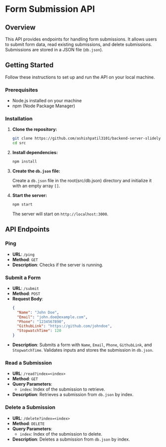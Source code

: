 # Form Submission API

## Overview

This API provides endpoints for handling form submissions. It allows users to submit form data, read existing submissions, and delete submissions. Submissions are stored in a JSON file (`db.json`).

## Getting Started

Follow these instructions to set up and run the API on your local machine.

### Prerequisites

- Node.js installed on your machine
- npm (Node Package Manager)

### Installation

1. **Clone the repository:**

    ```bash
    git clone https://github.com/ashishpatil3101/backend-server-slidelyAi
    cd src
    ```

2. **Install dependencies:**

    ```bash
    npm install
    ```

3. **Create the `db.json` file:**

    Create a `db.json` file in the root(src/db.json) directory and initialize it with an empty array `[]`.

4. **Start the server:**

    ```bash
    npm start
    ```

   The server will start on `http://localhost:3000`.

## API Endpoints

### Ping

- **URL**: `/ping`
- **Method**: `GET`
- **Description**: Checks if the server is running.

### Submit a Form

- **URL**: `/submit`
- **Method**: `POST`
- **Request Body**:
    ```json
    {
      "Name": "John Doe",
      "Email": "john.doe@example.com",
      "Phone": "1234567890",
      "GithubLink": "https://github.com/johndoe",
      "StopwatchTime": 120
    }
    ```
- **Description**: Submits a form with `Name`, `Email`, `Phone`, `GithubLink`, and `StopwatchTime`. Validates inputs and stores the submission in `db.json`.

### Read a Submission

- **URL**: `/read?index=<index>`
- **Method**: `GET`
- **Query Parameters**:
    - `index`: Index of the submission to retrieve.
- **Description**: Retrieves a submission from `db.json` by index.

### Delete a Submission

- **URL**: `/delete?index=<index>`
- **Method**: `DELETE`
- **Query Parameters**:
    - `index`: Index of the submission to delete.
- **Description**: Deletes a submission from `db.json` by index.


